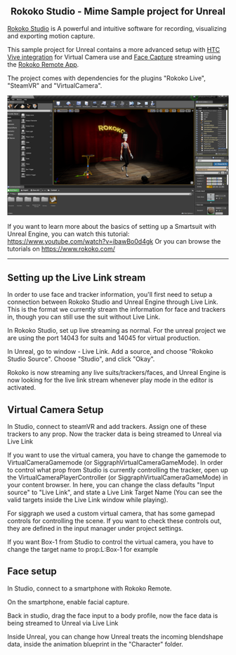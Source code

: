 <h2 align="center"> Rokoko Studio - Mime Sample project for Unreal</h1>

[Rokoko Studio](https://www.rokoko.com/en/products/studio) is A powerful and intuitive software for recording, visualizing and exporting motion capture.

This sample project for Unreal contains a more advanced setup with [HTC Vive integration](https://www.rokoko.com/en/products/virtual-production) for Virtual Camera use and [Face Capture](https://www.rokoko.com/en/products/face-capture) streaming using the [Rokoko Remote App](https://apps.apple.com/us/app/rokoko-remote/id1465692290). 

The project comes with dependencies for the plugins "Rokoko Live", "SteamVR" and "VirtualCamera".

![Unrel Viewport ](Images/unrealViewport.PNG?raw=true)

If you want to learn more about the basics of setting up a Smartsuit with Unreal Engine, you can watch this tutorial: https://www.youtube.com/watch?v=ibawBo0d4gk
Or you can browse the tutorials on https://www.rokoko.com/

---

## Setting up the Live Link stream

In order to use face and tracker information, you'll first need to setup a connection between Rokoko Studio and Unreal Engine through Live Link. This is the format we currently stream the information for face and trackers in, though you can still use the suit without Live Link. 

In Rokoko Studio, set up live streaming as normal. For the unreal project we are using the port 14043 for suits and 14045 for virtual production. 

In Unreal, go to window - Live Link. Add a source, and choose "Rokoko Studio Source". Choose "Studio", and click "Okay". 

Rokoko is now streaming any live suits/trackers/faces, and Unreal Engine is now looking for the live link stream whenever play mode in the editor is activated. 

## Virtual Camera Setup

In Studio, connect to steamVR and add trackers. Assign one of these trackers to any prop. Now the tracker data is being streamed to Unreal via Live Link

If you want to use the virtual camera, you have to change the gamemode to VirtualCameraGamemode (or SiggraphVirtualCameraGameMode). In order to control what prop from Studio is currently controlling the tracker, open up the VirtualCameraPlayerController (or SiggraphVirtualCameraGameMode) in your content browser. In here, you can change the class defaults "Input source" to "Live Link", and state a Live Link Target Name (You can see the valid targets inside the Live Link window while playing). 

For siggraph we used a custom virtual camera, that has some gamepad controls for controlling the scene. If you want to check these controls out, they are defined in the input manager under project settings. 

If you want Box-1 from Studio to control the virtual camera, you have to change the target name to prop:L:Box-1 for example

## Face setup

In Studio, connect to a smartphone with Rokoko Remote.

On the smartphone, enable facial capture.

Back in studio, drag the face input to a body profile, now the face data is being streamed to Unreal via Live Link

Inside Unreal, you can change how Unreal treats the incoming blendshape data, inside the animation blueprint in the "Character" folder.